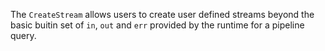 The `CreateStream` allows users to create user defined streams beyond the basic
buitin set of `in`, `out` and `err` provided by the runtime for a pipeline query.

